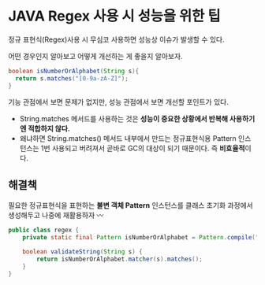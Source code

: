 # JAVA Regex 사용 시 성능을 위한 팁



정규 표현식(Regex)사용 시 무심코 사용하면 성능상 이슈가 발생할 수 있다.

어떤 경우인지 알아보고 어떻게 개선하는 게 좋을지 알아보자.



``` java
boolean isNumberOrAlphabet(String s){
  return s.matches("[0-9a-zA-Z]");
}
```



기능 관점에서 보면 문제가 없지만, 성능 관점에서 보면 개선할 포인트가 있다.



- String.matches 메서드를 사용하는 것은 **성능이 중요한 상황에서 반복해 사용하기엔 적합하지 않다.**
- 왜냐하면 String.matches() 메서드 내부에서 만드는 정규표현식용 Pattern 인스턴스는 1번 사용되고 버려져서 곧바로 GC의 대상이 되기 때문이다. 즉 **비효율적**이다.





## 해결책

필요한 정규표현식을 표현하는 **불변 객체 Pattern** 인스턴스를 클래스 초기화 과정에서 생성해두고 나중에 재활용하자 〰️ 



``` java
public class regex {
    private static final Pattern isNumberOrAlphabet = Pattern.compile("[0-9a-zA-Z]");

    boolean validateString(String s) {
        return isNumberOrAlphabet.matcher(s).matches();
    }
}
```













